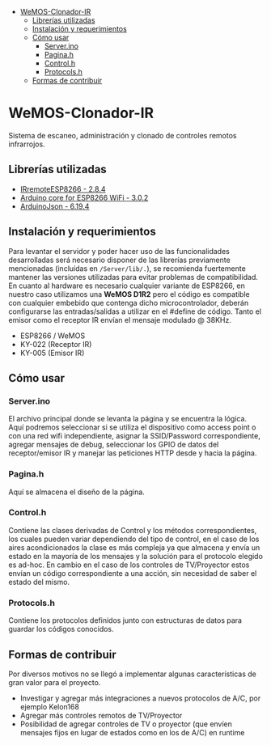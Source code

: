 - [WeMOS-Clonador-IR](#wemos-clonador-ir)
  - [Librerías utilizadas](#librerías-utilizadas)
  - [Instalación y requerimientos](#instalación-y-requerimientos)
  - [Cómo usar](#cómo-usar)
    - [Server.ino](#serverino)
    - [Pagina.h](#paginah)
    - [Control.h](#controlh)
    - [Protocols.h](#protocolsh)
  - [Formas de contribuir](#formas-de-contribuir)

# WeMOS-Clonador-IR
Sistema de escaneo, administración y clonado de controles remotos infrarrojos.


## Librerías utilizadas
- [IRremoteESP8266 - 2.8.4](https://github.com/crankyoldgit/IRremoteESP8266)
- [Arduino core for ESP8266 WiFi - 3.0.2](https://github.com/esp8266/Arduino)
- [ArduinoJson - 6.19.4](https://github.com/bblanchon/ArduinoJson)


## Instalación y requerimientos
Para levantar el servidor y poder hacer uso de las funcionalidades desarrolladas será necesario disponer de las librerías previamente mencionadas (incluídas en `/Server/lib/.`), se recomienda fuertemente mantener las versiones utilizadas para evitar problemas de compatibilidad.
En cuanto al hardware es necesario cualquier variante de ESP8266, en nuestro caso utilizamos una **WeMOS D1R2** pero el código es compatible con cualquier embebido que contenga dicho microcontrolador, deberán configurarse las entradas/salidas a utilizar en el #define de código.
Tanto el emisor como el receptor IR envían el mensaje modulado @ 38KHz.

- ESP8266 / WeMOS
- KY-022 (Receptor IR)
- KY-005 (Emisor IR)


## Cómo usar
### Server.ino
El archivo principal donde se levanta la página y se encuentra la lógica. Aquí podremos seleccionar si se utiliza el dispositivo como access point o con una red wifi independiente, asignar la SSID/Password correspondiente, agregar mensajes de debug, seleccionar los GPIO de datos del receptor/emisor IR y manejar las peticiones HTTP desde y hacia la página.
### Pagina.h
Aquí se almacena el diseño de la página.
### Control.h
Contiene las clases derivadas de Control y los métodos correspondientes, los cuales pueden variar dependiendo del tipo de control, en el caso de los aires acondicionados la clase es más compleja ya que almacena y envía un estado en la mayoría de los mensajes y la solución para el protocolo elegido es ad-hoc.
En cambio en el caso de los controles de TV/Proyector estos envían un código correspondiente a una acción, sin necesidad de saber el estado del mismo.
### Protocols.h
Contiene los protocolos definidos junto con estructuras de datos para guardar los códigos conocidos.

## Formas de contribuir
Por diversos motivos no se llegó a implementar algunas características de gran valor para el proyecto.
- Investigar y agregar más integraciones a nuevos protocolos de A/C, por ejemplo Kelon168
- Agregar más controles remotos de TV/Proyector
- Posibilidad de agregar controles de TV o proyector (que envíen mensajes fijos en lugar de estados como en los de A/C) en runtime

